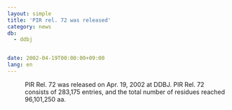 ```yaml
---
layout: simple
title: 'PIR rel. 72 was released'
category: news
db:
  - ddbj


date: 2002-04-19T00:00:00+09:00
lang: en
---
```


<dd>PIR Rel. 72 was released on Apr. 19, 2002 at DDBJ. PIR Rel. 72 consists of 283,175 entries, and the total number of residues reached 96,101,250 aa.</dd>
